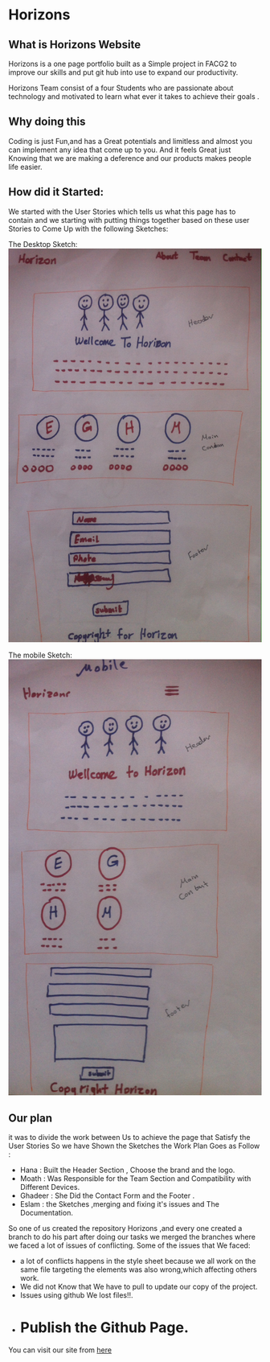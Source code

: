 # Horizons

## What is Horizons Website

Horizons is a one page portfolio built as a Simple project in FACG2 to improve our skills and put git hub into use to expand our productivity.

Horizons Team consist of a four Students who are passionate about technology and motivated to learn what ever it takes to achieve their goals .

## Why doing this

Coding is just Fun,and has a Great potentials and limitless and almost you can implement any idea that come up to you.
And it feels Great just Knowing that we are making a deference and our products makes people life easier.


## How did it Started:

  We started with the User Stories which tells us what this page has to contain
  and we starting with putting things together based on these user Stories to Come Up with the following Sketches:

  The Desktop Sketch:
![alt text][photo1]

[photo1]: https://github.com/FACG2/Horizons/blob/master/Desktop_Sketch.JPG "The Desktop Sketch"

The mobile Sketch:
![alt text][photo2]

[photo2]: https://github.com/FACG2/Horizons/blob/master/Mobile_Sketch.JPG "The mobile Sketch"


  ## Our plan 
  it was to divide the work between Us to achieve the page that Satisfy the User Stories
  So we have Shown the Sketches the Work Plan Goes as Follow :
  
  + Hana : Built the Header Section , Choose the brand and the logo.
  + Moath : Was Responsible for the Team Section and Compatibility with Different Devices.
  + Ghadeer : She Did the Contact Form and the Footer .
  + Eslam : the Sketches ,merging and fixing it's issues and The Documentation.



  So one of us created the repository Horizons ,and every one created a branch to do his part
  after doing our tasks we merged the branches where we faced a lot of issues of conflicting.
  Some of the issues that We faced:
  * a lot of conflicts happens in the style sheet because we all work on the same file
        targeting the elements was also wrong,which affecting others work.
  * We did not Know that We have to pull to update our copy of the project.
  * Issues using github We lost files!!.



  + # Publish the Github Page.

You can visit our site from [here](https://facg2.github.io/Horizons/)
